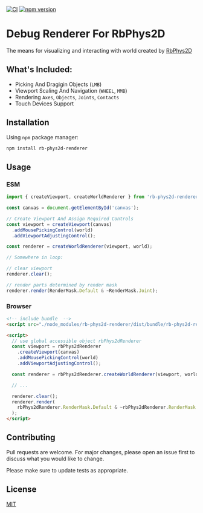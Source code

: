 [![CI](https://github.com/codeagent/rb-phys2d-renderer/actions/workflows/ci.yml/badge.svg?branch=main)](https://github.com/codeagent/rb-phys2d-renderer/actions/workflows/ci.yml) [![npm version](https://badge.fury.io/js/rb-phys2d-renderer.svg)](https://badge.fury.io/js/rb-phys2d-renderer)

# Debug Renderer For RbPhys2D

The means for visualizing and interacting with world created by [RbPhys2D](https://github.com/codeagent/rb-phys2d)

## What's Included:

- Picking And Dragigin Objects (`LMB`)
- Viewport Scaling And Navigation (`WHEEL`, `MMB`)
- Rendering `Axes`, `Objects`, `Joints`, `Contacts`
- Touch Devices Support

## Installation

Using `npm` package manager:

```bash
npm install rb-phys2d-renderer
```

## Usage

### ESM

```typescript
import { createViewport, createWorldRenderer } from 'rb-phys2d-renderer';

const canvas = document.getElementById('canvas');

// Create Viewport And Assign Required Controls
const viewport = createViewport(canvas)
  .addMousePickingControl(world)
  .addViewportAdjustingControl();

const renderer = createWorldRenderer(viewport, world);

// Somewhere in loop:

// clear viewport
renderer.clear();

// render parts determined by render mask
renderer.render(RenderMask.Default & ~RenderMask.Joint);
```

### Browser

```html
<!-- include bundle  -->
<script src="./node_modules/rb-phys2d-renderer/dist/bundle/rb-phys2d-renderer.js"></script>

<script>
  // use global accessible object rbPhys2dRenderer
  const viewport = rbPhys2dRenderer
    .createViewport(canvas)
    .addMousePickingControl(world)
    .addViewportAdjustingControl();

  const renderer = rbPhys2dRenderer.createWorldRenderer(viewport, world);

  // ...

  renderer.clear();
  renderer.render(
    rbPhys2dRenderer.RenderMask.Default & ~rbPhys2dRenderer.RenderMask.Joint
  );
</script>
```

## Contributing

Pull requests are welcome. For major changes, please open an issue first
to discuss what you would like to change.

Please make sure to update tests as appropriate.

## License

[MIT](https://choosealicense.com/licenses/mit/)
